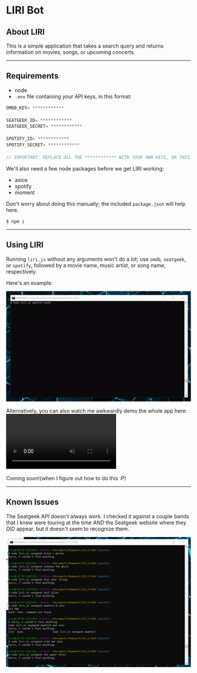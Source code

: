 # LIRI Bot

## About LIRI

This is a simple application that takes a search query and returns information on movies, songs, or upcoming concerts.

---

## Requirements

- node
- `.env` file containing your API keys, in this format:

```javascript
OMDB_KEY= ************

SEATGEEK_ID= ************
SEATGEEK_SECRET= ************

SPOTIFY_ID= ************
SPOTIFY_SECRET= ************

// IMPORTANT: REPLACE ALL THE ************ WITH YOUR OWN KEYS, OR THIS WILL NOT WORK

```

We'll also need a few node packages before we get LIRI working:

- axios
- spotify
- moment

Don't worry about doing this manually; the included `package.json` will help here.

```
$ npm i
```

---

## Using LIRI

Running `liri.js` without any arguments won't do a lot; use `omdb`, `seatgeek`, or `spotify`, followed by a movie name, music artist, or song name, respectively.

Here's an example:

![spotify demo](./demoSpotifyYouth.gif)

Alternatively, you can also watch me awkwardly demo the whole app here:
<video controls="controls">

  <source type="video/mp4" src="testvid.mp4"></source>
  <p>Coming soon!(when I figure out how to do this :P)</p>
</video>

---

## Known Issues

The Seatgeek API doesn't always work. I checked it against a couple bands that I knew were touring at the time _AND_ the Seatgeek website where they _DID_ appear, but it doesn't seem to recognize them.

![seatgeek](./seatgeekfail.png)
